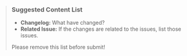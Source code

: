 > ### Suggested Content List
>
> - **Changelog:** What have changed?
> - **Related Issue:** If the changes are related to the issues, list those issues.
>
> Please remove this list before submit!
